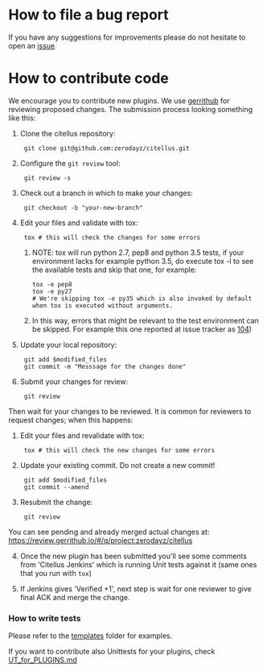 # How to file a bug report

If you have any suggestions for improvements please do not hesitate to
open an [issue](https://github.com/zerodayz/citellus/issues/new).

# How to contribute code

We encourage you to contribute new plugins.  We use [gerrithub][] for
reviewing proposed changes.  The submission process looking something
like this:

[gerrithub]: https://gerrithub.io/

1. Clone the citellus repository:

        git clone git@github.com:zerodayz/citellus.git

2. Configure the `git review` tool:

        git review -s

3. Check out a branch in which to make your changes:

        git checkout -b "your-new-branch"

4. Edit your files and validate with tox:

        tox # this will check the changes for some errors

    1. NOTE: tox will run python 2.7, pep8 and python 3.5 tests, if your environment lacks for example python 3.5, do execute tox -l to see the available tests and skip that one, for example:

        ~~~
        tox -e pep8
        tox -e py27
        # We're skipping tox -e py35 which is also invoked by default when tox is executed without arguments.
        ~~~

    2. In this way, errors that might be relevant to the test environment can be skipped. For example this one reported at issue tracker as [104](https://github.com/zerodayz/citellus/issues/104))

5. Update your local repository:

        git add $modified_files
        git commit -m "Messsage for the changes done"

6. Submit your changes for review:

        git review

Then wait for your changes to be reviewed.  It is common for reviewers
to request changes; when this happens:

1. Edit your files and revalidate with tox:
        
        tox # this will check the new changes for some errors

2. Update your existing commit. Do not create a new commit!

        git add $modified_files
        git commit --amend

3. Resubmit the change:

        git review

You can see pending and already merged actual changes at: <https://review.gerrithub.io/#/q/project:zerodayz/citellus>

4. Once the new plugin has been submitted you'll see some comments from 'Citellus Jenkins' which is running Unit tests against it (same ones that you run with `tox`)

5. If Jenkins gives 'Verified +1', next step is wait for one reviewer to give final ACK and merge the change.

### How to write tests

Please refer to the
[templates](https://github.com/zerodayz/citellus/tree/master/doc/templates)
folder for examples.

If you want to contribute also Unittests for your plugins, check [UT_for_PLUGINS.md](UT_for_PLUGINS.md)

